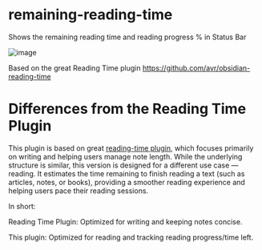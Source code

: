 # remaining-reading-time
Shows the remaining reading time and reading progress % in Status Bar

![image](https://github.com/user-attachments/assets/72e9a669-f9ed-4fa9-b09c-883ea8826f41)

Based on the great Reading Time plugin https://github.com/avr/obsidian-reading-time
# Differences from the Reading Time Plugin

This plugin is based on great [reading-time plugin](https://github.com/avr/obsidian-reading-time), which focuses primarily on writing and helping users manage note length. While the underlying structure is similar, this version is designed for a different use case — reading.
It estimates the time remaining to finish reading a text (such as articles, notes, or books), providing a smoother reading experience and helping users pace their reading sessions.

In short:

Reading Time Plugin: Optimized for writing and keeping notes concise.

This plugin: Optimized for reading and tracking reading progress/time left.
